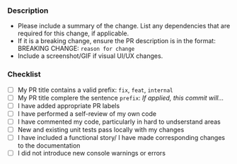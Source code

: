 ### Description

- Please include a summary of the change. List any dependencies that are required for this change, if applicable.
- If it is a breaking change, ensure the PR description is in the format: BREAKING CHANGE: `reason for change`
- Include a screenshot/GIF if visual UI/UX changes.

### Checklist

- [ ] My PR title contains a valid prefix: `fix`, `feat`, `internal`
- [ ] My PR title complere the sentence `prefix`: _If applied, this commit will..._
- [ ] I have added appropriate PR labels
- [ ] I have performed a self-review of my own code
- [ ] I have commented my code, particularly in hard to undserstand areas
- [ ] New and existing unit tests pass locally with my changes
- [ ] I have included a functional story/ I have made corresponding changes to the documentation
- [ ] I did not introduce new console warnings or errors
